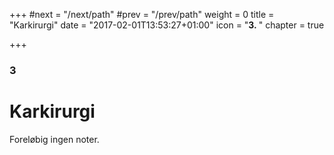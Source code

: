 +++
#next = "/next/path"
#prev = "/prev/path"
weight = 0
title = "Karkirurgi"
date = "2017-02-01T13:53:27+01:00"
icon = "<b>3. </b>"
chapter = true

+++

### 3

# Karkirurgi

Foreløbig ingen noter.

